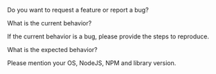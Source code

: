 Do you want to request a feature or report a bug?

What is the current behavior?

If the current behavior is a bug, please provide the steps to reproduce.

What is the expected behavior?

Please mention your OS, NodeJS, NPM and library version.

